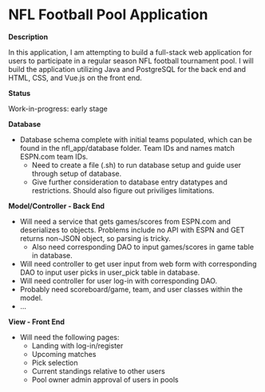 # NFL Football Pool Application

**Description**

In this application, I am attempting to build a full-stack web application for users to participate in a regular season NFL football tournament pool. I will build the application utilizing Java and PostgreSQL for the back end and HTML, CSS, and Vue.js on the front end.

**Status**

Work-in-progress: early stage

**Database**

- Database schema complete with initial teams populated, which can be found in the nfl_app/database folder. Team IDs and names match ESPN.com team IDs.
  - Need to create a file (.sh) to run database setup and guide user through setup of database.
  - Give further consideration to database entry datatypes and restrictions. Should also figure out priviliges limitations.

**Model/Controller - Back End**

- Will need a service that gets games/scores from ESPN.com and deserializes to objects. Problems include no API with ESPN and GET returns non-JSON object, so parsing is tricky.
  - Also need corresponding DAO to input games/scores in game table in database.
- Will need controller to get user input from web form with corresponding DAO to input user picks in user_pick table in database.
- Will need controller for user log-in with corresponding DAO.
- Probably need scoreboard/game, team, and user classes within the model.
- ...

**View - Front End**

- Will need the following pages: 
  - Landing with log-in/register
  - Upcoming matches
  - Pick selection
  - Current standings relative to other users
  - Pool owner admin approval of users in pools
